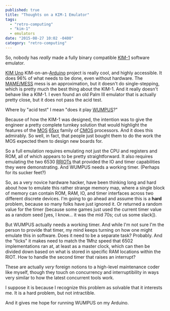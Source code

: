 ```yaml
---
published: true
title: "Thoughts on a KIM-1 Emulator"
tags: 
  - "retro-computing"
  - "kim-1"
  - emulators
date: "2015-08-27 10:02 -0400"
category: "retro-computing"
---
```




So, nobody has _really_ made a fully binary compatible [KIM-1](http://www.oldcomputers.net/kim1.html) software emulator.

[KIM Uno](http://obsolescence.wix.com/obsolescence#!kim-uno-summary/c1uuh) KIM-on-an-[Arduino](http://arduino.cc) project is really cool, and highly accessible. It does 96% of what needs to be done, even without hardware. The [MAME/MESS](http://www.mess.org/) mess is an approximation, but it doesn't do single-stepping, which is pretty much the best thing about the KIM-1. And it really doesn't behave like a KIM-1. I even found an old Palm III emulator that is actually pretty close, but it does not pass the acid test.

<!--more-->

Where by "acid test" I mean "does it play [WUMPUS](https://en.wikipedia.org/wiki/Hunt_the_Wumpus)?"

Because of how the KIM-1 was designed, the intention was to give the engineer a pretty complete turnkey solution that would highlight the features of the [MOS](https://en.wikipedia.org/wiki/MOS_Technology) [65xx](https://en.wikipedia.org/wiki/MOS_Technology_65xx) family of [CMOS](https://en.wikipedia.org/wiki/CMOS) processors. And it does this admirably. So well, in fact, that people just bought them to do the work the MOS expected them to design new boards for.

So a full emulation requires emulating not just the CPU and registers and ROM, all of which appears to be pretty straightforward. It also requires emulating the two 6530 [RRIOTs](https://en.wikipedia.org/wiki/MOS_Technology_RRIOT) that provided the IO and timer capabilities they were demonstrating. And WUMPUS needs a working timer. (Perhaps for its sucker feet?)

So, as a very novice hardware hacker, have been thinking long and hard about how to emulate this rather strange memory map, where a single block of memory can contain ROM, RAM, IO, and timer interfaces across two different discrete devices. I'm going to go ahead and assume this is a **hard** problem, because so many folks have just ignored it. Or returned a random value for the timer (because some games just used the current timer value as a random seed [yes, I know... it was the mid 70s; cut us some slack]).

But WUMPUS actually needs a working timer. And while I'm not sure I'm the person to provide that timer, my mind keeps turning on how one might emulate this in software. Does it need to be a separate task? Probably. And the "ticks" it makes need to match the 1Mhz speed that 6502 implementations ran at, at least as a master clock, which can then be divided down based on what is stored in specific RAM locations within the RIOT. How to handle the second timer that raises an interrupt?

These are actually _very_ foreign notions to a high-level maintenance coder like myself, though they touch on concurrency and interruptibility in ways very similar to how the latest concurrent tools work.

I suppose it is because I recognize this problem as solvable that it interests me. It is a hard problem, but not intractible.

And it gives me hope for running WUMPUS on my Arduino.
